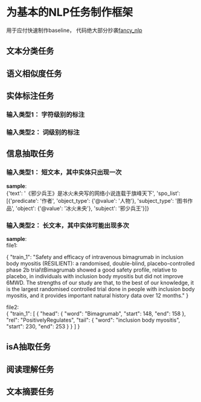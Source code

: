 # 为基本的NLP任务制作框架
用于应付快速制作baseline， 代码绝大部分抄袭[fancy_nlp](https://github.com/boat-group/fancy-nlp)

## 文本分类任务

## 语义相似度任务

## 实体标注任务
### 输入类型1： 字符级别的标注


### 输入类型2： 词级别的标注


## 信息抽取任务
### 输入类型1： 短文本，其中实体只出现一次 
**sample**:   
{'text': '《邪少兵王》是冰火未央写的网络小说连载于旗峰天下', 'spo_list': [{'predicate': '作者', 'object_type': {'@value': '人物'}, 'subject_type': '图书作品', 'object': {'@value': '冰火未央'}, 'subject': '邪少兵王'}]}

### 输入类型2： 长文本，其中实体可能出现多次
**sample**:  
file1:   

{
    "train_1": "Safety and efficacy of intravenous bimagrumab in inclusion body myositis (RESILIENT): a randomised, double-blind, placebo-controlled phase 2b trial\tBimagrumab showed a good safety profile, relative to placebo, in individuals with inclusion body myositis but did not improve 6MWD. The strengths of our study are that, to the best of our knowledge, it is the largest randomised controlled trial done in people with inclusion body myositis, and it provides important natural history data over 12 months."
}

file2:  
{
    "train_1": [
            {
                "head": {
                    "word": "Bimagrumab",
                    "start": 148,
                    "end": 158
                },
                "rel": "PositivelyRegulates",
                "tail": {
                    "word": "inclusion body myositis",
                    "start": 230,
                    "end": 253
                }
            }
        ]
}

## isA抽取任务

## 阅读理解任务

## 文本摘要任务